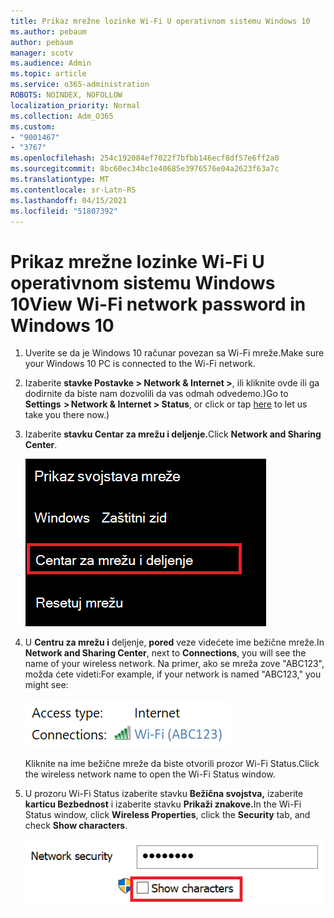 ```yaml
---
title: Prikaz mrežne lozinke Wi-Fi U operativnom sistemu Windows 10
ms.author: pebaum
author: pebaum
manager: scotv
ms.audience: Admin
ms.topic: article
ms.service: o365-administration
ROBOTS: NOINDEX, NOFOLLOW
localization_priority: Normal
ms.collection: Adm_O365
ms.custom:
- "9001467"
- "3767"
ms.openlocfilehash: 254c192084ef7022f7bfbb146ecf8df57e6ff2a0
ms.sourcegitcommit: 8bc60ec34bc1e40685e3976576e04a2623f63a7c
ms.translationtype: MT
ms.contentlocale: sr-Latn-RS
ms.lasthandoff: 04/15/2021
ms.locfileid: "51807392"
---
```

# <a name="view-wi-fi-network-password-in-windows-10"></a><span data-ttu-id="c58e7-102">Prikaz mrežne lozinke Wi-Fi U operativnom sistemu Windows 10</span><span class="sxs-lookup"><span data-stu-id="c58e7-102">View Wi-Fi network password in Windows 10</span></span>

1. <span data-ttu-id="c58e7-103">Uverite se da je Windows 10 računar povezan sa Wi-Fi mreže.</span><span class="sxs-lookup"><span data-stu-id="c58e7-103">Make sure your Windows 10 PC is connected to the Wi-Fi network.</span></span>

2. <span data-ttu-id="c58e7-104">Izaberite **stavke Postavke > Network & Internet >**, ili kliknite [](ms-settings:network?activationSource=GetHelp) ovde ili ga dodirnite da biste nam dozvolili da vas odmah odvedemo.)</span><span class="sxs-lookup"><span data-stu-id="c58e7-104">Go to **Settings  > Network & Internet  > Status**, or click or tap [here](ms-settings:network?activationSource=GetHelp) to let us take you there now.)</span></span>

3. <span data-ttu-id="c58e7-105">Izaberite **stavku Centar za mrežu i deljenje.**</span><span class="sxs-lookup"><span data-stu-id="c58e7-105">Click **Network and Sharing Center**.</span></span>

    ![Centar za mrežu i deljenje.](media/network-sharing-center.png)

4. <span data-ttu-id="c58e7-107">U **Centru za mrežu i** deljenje, **pored** veze videćete ime bežične mreže.</span><span class="sxs-lookup"><span data-stu-id="c58e7-107">In **Network and Sharing Center**, next to **Connections**, you will see the name of your wireless network.</span></span> <span data-ttu-id="c58e7-108">Na primer, ako se mreža zove "ABC123", možda ćete videti:</span><span class="sxs-lookup"><span data-stu-id="c58e7-108">For example, if your network is named "ABC123," you might see:</span></span>

    ![Mrežne veze.](media/network-connections.png)

    <span data-ttu-id="c58e7-110">Kliknite na ime bežične mreže da biste otvorili prozor Wi-Fi Status.</span><span class="sxs-lookup"><span data-stu-id="c58e7-110">Click the wireless network name to open the Wi-Fi Status window.</span></span> 

5. <span data-ttu-id="c58e7-111">U prozoru Wi-Fi Status izaberite stavku **Bežična svojstva,** izaberite **karticu Bezbednost** i izaberite stavku **Prikaži znakove.**</span><span class="sxs-lookup"><span data-stu-id="c58e7-111">In the Wi-Fi Status window, click **Wireless Properties**, click the **Security** tab, and check **Show characters**.</span></span>

    ![Prikažite Wi-Fi lozinke.](media/show-password-characters.png)

